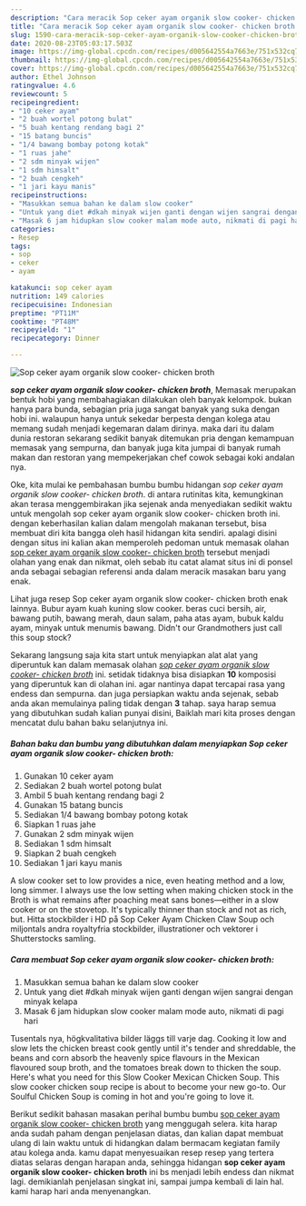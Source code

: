 ```yaml
---
description: "Cara meracik Sop ceker ayam organik slow cooker- chicken broth Lezat"
title: "Cara meracik Sop ceker ayam organik slow cooker- chicken broth Lezat"
slug: 1590-cara-meracik-sop-ceker-ayam-organik-slow-cooker-chicken-broth-lezat
date: 2020-08-23T05:03:17.503Z
image: https://img-global.cpcdn.com/recipes/d005642554a7663e/751x532cq70/sop-ceker-ayam-organik-slow-cooker-chicken-broth-foto-resep-utama.jpg
thumbnail: https://img-global.cpcdn.com/recipes/d005642554a7663e/751x532cq70/sop-ceker-ayam-organik-slow-cooker-chicken-broth-foto-resep-utama.jpg
cover: https://img-global.cpcdn.com/recipes/d005642554a7663e/751x532cq70/sop-ceker-ayam-organik-slow-cooker-chicken-broth-foto-resep-utama.jpg
author: Ethel Johnson
ratingvalue: 4.6
reviewcount: 5
recipeingredient:
- "10 ceker ayam"
- "2 buah wortel potong bulat"
- "5 buah kentang rendang bagi 2"
- "15 batang buncis"
- "1/4 bawang bombay potong kotak"
- "1 ruas jahe"
- "2 sdm minyak wijen"
- "1 sdm himsalt"
- "2 buah cengkeh"
- "1 jari kayu manis"
recipeinstructions:
- "Masukkan semua bahan ke dalam slow cooker"
- "Untuk yang diet #dkah minyak wijen ganti dengan wijen sangrai dengan minyak kelapa"
- "Masak 6 jam hidupkan slow cooker malam mode auto, nikmati di pagi hari"
categories:
- Resep
tags:
- sop
- ceker
- ayam

katakunci: sop ceker ayam 
nutrition: 149 calories
recipecuisine: Indonesian
preptime: "PT11M"
cooktime: "PT48M"
recipeyield: "1"
recipecategory: Dinner

---
```



![Sop ceker ayam organik slow cooker- chicken broth](https://img-global.cpcdn.com/recipes/d005642554a7663e/751x532cq70/sop-ceker-ayam-organik-slow-cooker-chicken-broth-foto-resep-utama.jpg)

<b><i>sop ceker ayam organik slow cooker- chicken broth</i></b>, Memasak merupakan bentuk hobi yang membahagiakan dilakukan oleh banyak kelompok. bukan hanya para bunda, sebagian pria juga sangat banyak yang suka dengan hobi ini. walaupun hanya untuk sekedar berpesta dengan kolega atau memang sudah menjadi kegemaran dalam dirinya. maka dari itu dalam dunia restoran sekarang sedikit banyak ditemukan pria dengan kemampuan memasak yang sempurna, dan banyak juga kita jumpai di banyak rumah makan dan restoran yang mempekerjakan chef cowok sebagai koki andalan nya.

Oke, kita mulai ke pembahasan bumbu bumbu hidangan <i>sop ceker ayam organik slow cooker- chicken broth</i>. di antara rutinitas kita, kemungkinan akan terasa menggembirakan jika sejenak anda menyediakan sedikit waktu untuk mengolah sop ceker ayam organik slow cooker- chicken broth ini. dengan keberhasilan kalian dalam mengolah makanan tersebut, bisa membuat diri kita bangga oleh hasil hidangan kita sendiri. apalagi disini dengan situs ini kalian akan memperoleh pedoman untuk memasak olahan <u>sop ceker ayam organik slow cooker- chicken broth</u> tersebut menjadi olahan yang enak dan nikmat, oleh sebab itu catat alamat situs ini di ponsel anda sebagai sebagian referensi anda dalam meracik masakan baru yang enak.

Lihat juga resep Sop ceker ayam organik slow cooker- chicken broth enak lainnya. Bubur ayam kuah kuning slow cooker. beras cuci bersih, air, bawang putih, bawang merah, daun salam, paha atas ayam, bubuk kaldu ayam, minyak untuk menumis bawang. Didn&#39;t our Grandmothers just call this soup stock?


Sekarang langsung saja kita start untuk menyiapkan alat alat yang diperuntuk kan dalam memasak olahan <u><i>sop ceker ayam organik slow cooker- chicken broth</i></u> ini. setidak tidaknya bisa disiapkan <b>10</b> komposisi yang diperuntuk kan di olahan ini. agar nantinya dapat tercapai rasa yang endess dan sempurna. dan juga persiapkan waktu anda sejenak, sebab anda akan memulainya paling tidak dengan <b>3</b> tahap. saya harap semua yang dibutuhkan sudah kalian punyai disini, Baiklah mari kita proses dengan mencatat dulu bahan baku selanjutnya ini.

<!--inarticleads1-->

##### Bahan baku dan bumbu yang dibutuhkan dalam menyiapkan Sop ceker ayam organik slow cooker- chicken broth:

1. Gunakan 10 ceker ayam
1. Sediakan 2 buah wortel potong bulat
1. Ambil 5 buah kentang rendang bagi 2
1. Gunakan 15 batang buncis
1. Sediakan 1/4 bawang bombay potong kotak
1. Siapkan 1 ruas jahe
1. Gunakan 2 sdm minyak wijen
1. Sediakan 1 sdm himsalt
1. Siapkan 2 buah cengkeh
1. Sediakan 1 jari kayu manis


A slow cooker set to low provides a nice, even heating method and a low, long simmer. I always use the low setting when making chicken stock in the Broth is what remains after poaching meat sans bones—either in a slow cooker or on the stovetop. It&#39;s typically thinner than stock and not as rich, but. Hitta stockbilder i HD på Sop Ceker Ayam Chicken Claw Soup och miljontals andra royaltyfria stockbilder, illustrationer och vektorer i Shutterstocks samling. 

<!--inarticleads2-->

##### Cara membuat Sop ceker ayam organik slow cooker- chicken broth:

1. Masukkan semua bahan ke dalam slow cooker
1. Untuk yang diet #dkah minyak wijen ganti dengan wijen sangrai dengan minyak kelapa
1. Masak 6 jam hidupkan slow cooker malam mode auto, nikmati di pagi hari


Tusentals nya, högkvalitativa bilder läggs till varje dag. Cooking it low and slow lets the chicken breast cook gently until it&#39;s tender and shreddable, the beans and corn absorb the heavenly spice flavours in the Mexican flavoured soup broth, and the tomatoes break down to thicken the soup. Here&#39;s what you need for this Slow Cooker Mexican Chicken Soup. This slow cooker chicken soup recipe is about to become your new go-to. Our Soulful Chicken Soup is coming in hot and you&#39;re going to love it. 

Berikut sedikit bahasan masakan perihal bumbu bumbu <u>sop ceker ayam organik slow cooker- chicken broth</u> yang menggugah selera. kita harap anda sudah paham dengan penjelasan diatas, dan kalian dapat membuat ulang di lain waktu untuk di hidangkan dalam bermacam kegiatan family atau kolega anda. kamu dapat menyesuaikan resep resep yang tertera diatas selaras dengan harapan anda, sehingga hidangan <b>sop ceker ayam organik slow cooker- chicken broth</b> ini bs menjadi lebih endess dan nikmat lagi. demikianlah penjelasan singkat ini, sampai jumpa kembali di lain hal. kami harap hari anda menyenangkan.
